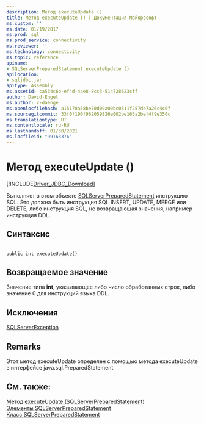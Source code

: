 ```yaml
---
description: Метод executeUpdate ()
title: Метод executeUpdate () | Документация Майкрософт
ms.custom: ''
ms.date: 01/19/2017
ms.prod: sql
ms.prod_service: connectivity
ms.reviewer: ''
ms.technology: connectivity
ms.topic: reference
apiname:
- SQLServerPreparedStatement.executeUpdate ()
apilocation:
- sqljdbc.jar
apitype: Assembly
ms.assetid: ca534c6b-ef4d-4ae8-8cc3-514728623cff
author: David-Engel
ms.author: v-daenge
ms.openlocfilehash: a15178a58be70d09a00bc0311f257de7a26c4c6f
ms.sourcegitcommit: 33f0f190f962059826e002be165a2bef4f9e350c
ms.translationtype: HT
ms.contentlocale: ru-RU
ms.lasthandoff: 01/30/2021
ms.locfileid: "99163376"
---
```

# <a name="executeupdate-method-"></a>Метод executeUpdate ()
[!INCLUDE[Driver_JDBC_Download](../../../includes/driver_jdbc_download.md)]

  Выполняет в этом объекте [SQLServerPreparedStatement](../../../connect/jdbc/reference/sqlserverpreparedstatement-class.md) инструкцию SQL. Это должна быть инструкция SQL INSERT, UPDATE, MERGE или DELETE, либо инструкция SQL, не возвращающая значения, например инструкция DDL.  
  
## <a name="syntax"></a>Синтаксис  
  
```  
  
public int executeUpdate()  
```  
  
## <a name="return-value"></a>Возвращаемое значение  
 Значение типа **int**, указывающее либо число обработанных строк, либо значение 0 для инструкций языка DDL.  
  
## <a name="exceptions"></a>Исключения  
 [SQLServerException](../../../connect/jdbc/reference/sqlserverexception-class.md)  
  
## <a name="remarks"></a>Remarks  
 Этот метод executeUpdate определен с помощью метода executeUpdate в интерфейсе java.sql.PreparedStatement.  
  
## <a name="see-also"></a>См. также:  
 [Метод executeUpdate (SQLServerPreparedStatement)](../../../connect/jdbc/reference/executeupdate-method-sqlserverpreparedstatement.md)   
 [Элементы SQLServerPreparedStatement](../../../connect/jdbc/reference/sqlserverpreparedstatement-members.md)   
 [Класс SQLServerPreparedStatement](../../../connect/jdbc/reference/sqlserverpreparedstatement-class.md)  
  
  
